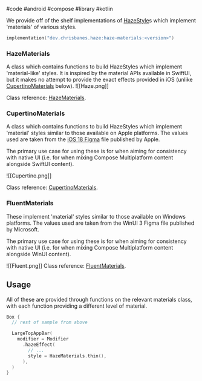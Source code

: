 #code #android #compose #library #kotlin 

We provide off of the shelf implementations of [HazeStyle](api/haze/dev.chrisbanes.haze/-haze-style/index.html)s which implement 'materials' of various styles.

```kotlin
implementation("dev.chrisbanes.haze:haze-materials:<version>")
```

### HazeMaterials

A class which contains functions to build HazeStyles which implement 'material-like' styles. It is inspired by the material APIs available in SwiftUI, but it makes no attempt to provide the exact effects provided in iOS (unlike [CupertinoMaterials](#cupertinomaterials) below).
![[Haze.png]]

Class reference: [HazeMaterials](api/haze-materials/dev.chrisbanes.haze.materials/-haze-materials/index.html).
### CupertinoMaterials

A class which contains functions to build HazeStyles which implement 'material' styles similar to those available on Apple platforms. The values used are taken from the [iOS 18 Figma](https://www.figma.com/community/file/1385659531316001292) file published by Apple.

The primary use case for using these is for when aiming for consistency with native UI (i.e. for when mixing Compose Multiplatform content alongside SwiftUI content).

![[Cupertino.png]]

Class reference: [CupertinoMaterials](api/haze-materials/dev.chrisbanes.haze.materials/-cupertino-materials/index.html).

### FluentMaterials

These implement 'material' styles similar to those available on Windows platforms. The values used are taken from the WinUI 3 Figma file published by Microsoft.

The primary use case for using these is for when aiming for consistency with native UI (i.e. for when mixing Compose Multiplatform content alongside WinUI content).

![[Fluent.png]]
Class reference: [FluentMaterials](api/haze-materials/dev.chrisbanes.haze.materials/-fluent-materials/index.html).

## Usage

All of these are provided through functions on the relevant materials class, with each function providing a different level of material.

``` kotlin hl_lines="8"
Box {
  // rest of sample from above

  LargeTopAppBar(
    modifier = Modifier
      .hazeEffect(
        // ...
        style = HazeMaterials.thin(),
      ),
  )
}
```
